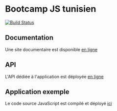 # Bootcamp JS tunisien

[![Build Status](https://travis-ci.org/InseeFrLab/BootcampJS-JS.svg?branch=master)](https://travis-ci.org/InseeFrLab/BootcampJS-JS)

## Documentation

Une site documentaire est disponible [en ligne](https://inseefrlab.github.io/BootcampJS-JS)

## API

L'API dédiée à l'application est déployée [en ligne](https://demo.levitt.fr)

## Application exemple

Le code source JavaScript est compilé et déployé [ici](TODO)
